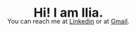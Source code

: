 <h1 align='center' style="margin-bottom: -20px;display:block;" >  Hi! I am Ilia.</h1>
<p align='center'>You can reach me at <a href="https://www.linkedin.com/in/ilia-bisenov/">Linkedin</a>  or at <a href="mailto:ilyaheize@gmail.com">Gmail</a>.</p>
